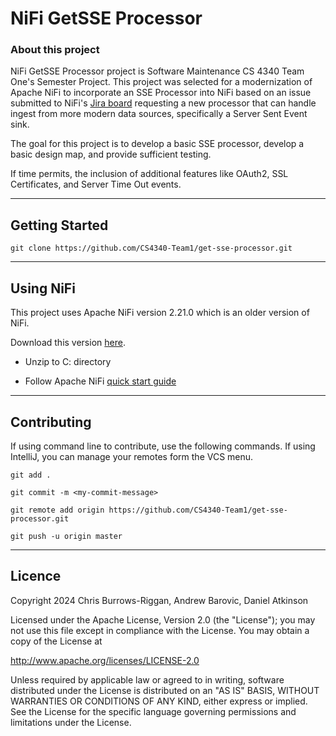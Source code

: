 # NiFi GetSSE Processor

### About this project

NiFi GetSSE Processor project is Software Maintenance CS 4340 Team One's Semester Project. This project was selected for
a modernization of Apache NiFi to incorporate an SSE Processor into NiFi based on an issue submitted to NiFi's [Jira
board](https://issues.apache.org/jira/browse/NIFI-12544) requesting a new processor that can handle ingest from more
modern data sources, specifically a Server Sent Event sink.

The goal for this project is to develop a basic SSE processor, develop a basic design map, and provide sufficient testing.

If time permits, the inclusion of additional features 
like OAuth2, SSL Certificates, and Server Time Out events.


-------------------------------------

## Getting Started

```
git clone https://github.com/CS4340-Team1/get-sse-processor.git
```

--------------------------------------

## Using NiFi

This project uses Apache NiFi version 2.21.0 which is an older version of NiFi.

Download this version [here](https://archive.apache.org/dist/nifi/1.21.0/nifi-1.21.0-bin.zip). 

* Unzip to C: directory

* Follow Apache NiFi [quick start guide](https://nifi.apache.org/documentation/v1/)

--------------------------------------

## Contributing

If using command line to contribute, use the following commands. If using IntelliJ, you can manage your remotes form the 
VCS menu.

``` 
git add .

git commit -m <my-commit-message> 

git remote add origin https://github.com/CS4340-Team1/get-sse-processor.git

git push -u origin master
```

--------------------------------------

## Licence

Copyright 2024 Chris Burrows-Riggan, Andrew Barovic, Daniel Atkinson

Licensed under the Apache License, Version 2.0 (the "License");
you may not use this file except in compliance with the License.
You may obtain a copy of the License at

http://www.apache.org/licenses/LICENSE-2.0

Unless required by applicable law or agreed to in writing, software
distributed under the License is distributed on an "AS IS" BASIS,
WITHOUT WARRANTIES OR CONDITIONS OF ANY KIND, either express or implied.
See the License for the specific language governing permissions and
limitations under the License.